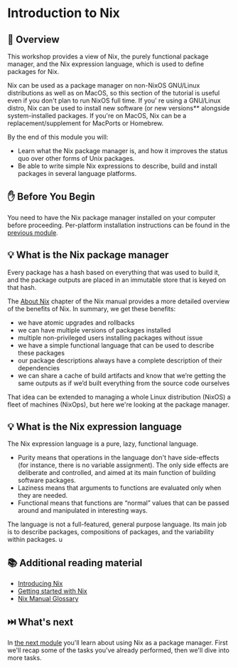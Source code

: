 # Introduction to Nix

## 📖 Overview

This workshop provides a view of Nix, the purely functional package manager, and
the Nix expression language, which is used to define packages for Nix.

Nix can be used as a package manager on non-NixOS GNU/Linux distributions as
well as on MacOS, so this section of the tutorial is useful even if you don't
plan to run NixOS full time. If you' re using a GNU/Linux distro, Nix can be
used to install new software (or new versions** alongside system-installed
packages. If you're on MacOS, Nix can be a replacement/supplement for MacPorts
or Homebrew.

By the end of this module you will:

* Learn what the Nix package manager is, and how it improves the status quo
  over other forms of Unix packages.
* Be able to write simple Nix expressions to describe, build and install
  packages in several language platforms.

## ✋ Before You Begin

You need to have the Nix package manager installed on your computer before
proceeding. Per-platform installation instructions can be found in the [previous
module][previous-module].

## 💡 What is the Nix package manager

Every package has a hash based on everything that was used to build it, and the
package outputs are placed in an immutable store that is keyed on that hash.

The [About Nix] chapter of the Nix manual provides a more detailed overview of the
benefits of Nix. In summary, we get these benefits:

* we have atomic upgrades and rollbacks
* we can have multiple versions of packages installed
* multiple non-privileged users installing packages without issue
* we have a simple functional language that can be used to describe these
  packages
* our package descriptions always have a complete description of their
  dependencies
* we can share a cache of build artifacts and know that we’re getting the same
  outputs as if we’d built everything from the source code ourselves

That idea can be extended to managing a whole Linux distribution (NixOS) a fleet
of machines (NixOps), but here we're looking at the package manager.

## 💡 What is the Nix expression language

The Nix expression language is a pure, lazy, functional language.

- Purity means that operations in the language don't have side-effects (for instance, there is no variable assignment). The only side effects are deliberate and controlled, and aimed at its main function of building software packages.
- Laziness means that arguments to functions are evaluated only when they are needed. 
- Functional means that functions are “normal” values that can be passed around and manipulated in interesting ways.

The language is not a full-featured, general purpose language. Its main job is to describe packages, compositions of packages, and the variability within packages.
u
## 📚 Additional reading material

* [Introducing Nix]
* [Getting started with Nix]
* [Nix Manual Glossary]

## ⏭️ What's next

In [the next module][next-module] you'll learn about using Nix as a package manager. First
we'll recap some of the tasks you've already performed, then we'll dive into
more tasks.

<!-- in-line links -->
[About Nix]: http://nixos.org/nix/manual/#ch-about-nix
[Introducing Nix]: http://qfpl.io/posts/nix/introducing-nix/
[Getting started with Nix]: http://qfpl.io/posts/nix/getting-started-with-nix/
[Nix Manual Glossary]: https://nixos.org/nix/manual/#part-glossary

[previous-module]: ../00-prerequisites/README.md
[next-module]: ../01-using-nix/README.md
